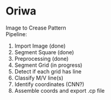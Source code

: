 # Oriwa
Image to Crease Pattern  
Pipeline:  
1. Import Image (done)  
2. Segment Square (done)  
3. Preprocessing (done)  
4. Segment Grid (in progress)  
5. Detect if each grid has line  
6. Classify M/V line(s)  
7. Identify coordinates (CNN?)  
8. Assemble coords and export .cp file

